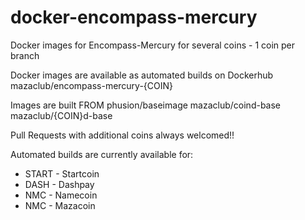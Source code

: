 # docker-encompass-mercury
Docker images for Encompass-Mercury for several coins - 1 coin per branch

Docker images are available as automated builds on Dockerhub
 mazaclub/encompass-mercury-{COIN}

Images are built FROM
phusion/baseimage
mazaclub/coind-base
mazaclub/{COIN}d-base

Pull Requests with additional coins always welcomed!! 

Automated builds are currently available for:
 - START - Startcoin
 - DASH  - Dashpay
 - NMC   - Namecoin
 - NMC   - Mazacoin
